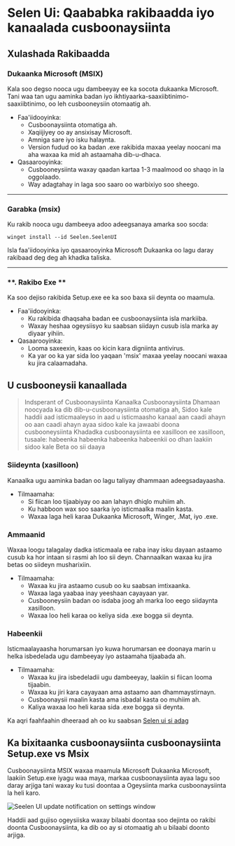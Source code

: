 # **Selen Ui: Qaababka rakibaadda iyo kanaalada cusboonaysiinta**

## **Xulashada Rakibaadda**

### **Dukaanka Microsoft (MSIX)**

Kala soo degso nooca ugu dambeeyay ee ka socota dukaanka Microsoft. Tani waa tan ugu aaminka badan
 iyo ikhtiyaarka-saaxiibtinimo-saaxiibtinimo, oo leh cusbooneysiin otomaatig ah.

*   Faa'iidooyinka:
    *   Cusboonaysiinta otomatiga ah.
    *   Xaqiijiyey oo ay ansixisay Microsoft.
    *   Amniga sare iyo isku halaynta.
    *   Version fudud oo ka badan .exe rakibida maxaa yeelay noocani ma aha
         waxaa ka mid ah astaamaha dib-u-dhaca.
*   Qasaarooyinka:
    *   Cusbooneysiinta waxay qaadan kartaa 1-3 maalmood oo shaqo in la oggolaado.
    *   Way adagtahay in laga soo saaro oo warbixiyo soo sheego.

***

### **Garabka (msix)**

Ku rakib nooca ugu dambeeya adoo adeegsanaya amarka soo socda:

```pwsh
winget install --id Seelen.SeelenUI
```

Isla faa'iidooyinka iyo qasaarooyinka Microsoft Dukaanka oo lagu daray rakibaad deg deg ah
 khadka taliska.

***

### \*\*. Rakibo Exe \*\*

Ka soo dejiso rakibida Setup.exe ee ka soo baxa sii deynta oo maamula.

*   Faa'iidooyinka:
    *   Ku rakibida dhaqsaha badan ee cusboonaysiinta isla markiiba.
    *   Waxay heshaa ogeysiisyo ku saabsan siidayn cusub isla marka ay diyaar yihiin.
*   Qasaarooyinka:
    *   Looma saxeexin, kaas oo kicin kara digniinta antivirus.
    *   Ka yar oo ka yar sida loo yaqaan 'msix' maxaa yeelay noocani waxaa ku jira
         calaamadaha.

## **U cusbooneysii kanaallada**

> Indsperant of Cusboonaysiinta Kanaalka Cusboonaysiinta Dhamaan noocyada ka dib dib-u-cusboonaysiinta otomatiga ah,
>  Sidoo kale haddii aad isticmaaleyso in aad u isticmaasho kanaal aan caadi ahayn oo aan caadi ahayn ayaa sidoo kale ka jawaabi doona cusbooneysiinta
>  Khadadka cusboonaysiinta ee xasilloon ee xasilloon, tusaale: habeenka habeenka habeenka habeenkii oo dhan laakiin
>  sidoo kale Beta oo sii daaya

### **Siideynta (xasilloon)**

Kanaalka ugu aaminka badan oo lagu taliyay dhammaan adeegsadayaasha.

*   Tilmaamaha:
    *   Si fiican loo tijaabiyay oo aan lahayn dhiqlo muhiim ah.
    *   Ku habboon wax soo saarka iyo isticmaalka maalin kasta.
    *   Waxaa laga heli karaa Dukaanka Microsoft, Winger, .Mat, iyo .exe.

### **Ammaanid**

Waxaa loogu talagalay dadka isticmaala ee raba inay isku dayaan astaamo cusub ka hor intaan si rasmi ah loo sii deyn.
 Channaalkan waxaa ku jira betas oo siideyn musharixiin.

*   Tilmaamaha:
    *   Waxaa ku jira astaamo cusub oo ku saabsan imtixaanka.
    *   Waxaa laga yaabaa inay yeeshaan cayayaan yar.
    *   Cusbooneysiin badan oo isdaba joog ah marka loo eego siidaynta xasilloon.
    *   Waxaa loo heli karaa oo keliya sida .exe bogga sii deynta.

### **Habeenkii**

Isticmaalayaasha horumarsan iyo kuwa horumarsan ee doonaya marin u helka isbedelada ugu dambeeyay iyo
 astaamaha tijaabada ah.

*   Tilmaamaha:
    *   Waxaa ku jira isbedeladii ugu dambeeyay, laakiin si fiican looma tijaabin.
    *   Waxaa ku jiri kara cayayaan ama astaamo aan dhammaystirnayn.
    *   Cusboonaysii maalin kasta ama isbadal kasta oo muhiim ah.
    *   Kaliya waxaa loo heli karaa sida .exe bogga sii deynta.

Ka aqri faahfaahin dheeraad ah oo ku saabsan [Selen ui si adag](./nightly.md)

## **Ka bixitaanka cusboonaysiinta cusboonaysiinta Setup.exe vs Msix**

Cusboonaysiinta MSIX waxaa maamula Microsoft Dukaanka Microsoft, laakiin Setup.exe iyagu waa
 maya, markaa cusboonaysiinta ayaa lagu soo daray arjiga tani waxay ku tusi doontaa a
 Ogeysiinta marka cusboonaysiinta la heli karo.

![Seelen UI update notification on settings window](https://github.com/Seelen-Inc/slu-blog/blob/master/blog/seelen-ui-distribution-channels/image.png?raw=true)

Haddii aad gujiso ogeysiiska waxay bilaabi doontaa soo dejinta oo rakibi doonta
 Cusboonaysiinta, ka dib oo ay si otomaatig ah u bilaabi doonto arjiga.
